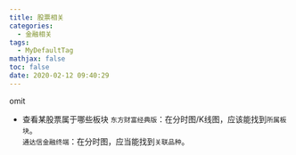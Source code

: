 ```yaml
---
title: 股票相关
categories:
  - 金融相关
tags:
  - MyDefaultTag
mathjax: false
toc: false
date: 2020-02-12 09:40:29
---
```

omit
<!--more-->

* 查看某股票属于哪些板块
`东方财富经典版`：在分时图/K线图，应该能找到`所属板块`。  
`通达信金融终端`：在分时图，应当能找到`关联品种`。  
